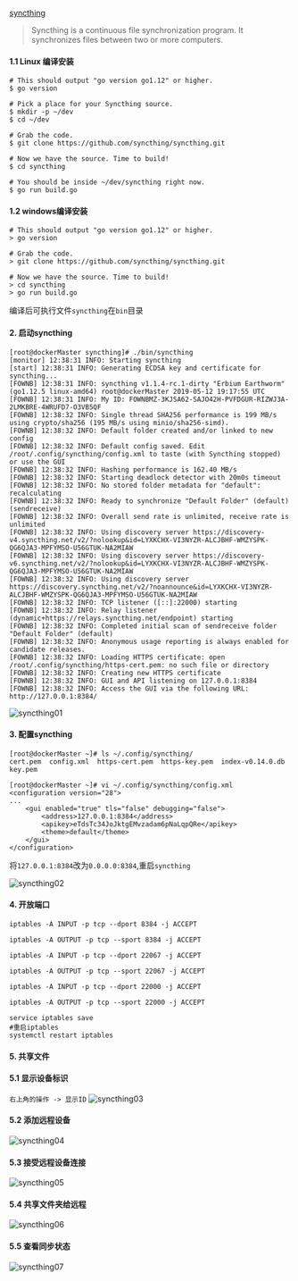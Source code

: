 [syncthing](https://github.com/syncthing/syncthing)

> Syncthing is a continuous file synchronization program. It synchronizes files between two or more computers. 

#### 1.1 Linux 编译安装
```
# This should output "go version go1.12" or higher.
$ go version

# Pick a place for your Syncthing source.
$ mkdir -p ~/dev
$ cd ~/dev

# Grab the code.
$ git clone https://github.com/syncthing/syncthing.git

# Now we have the source. Time to build!
$ cd syncthing

# You should be inside ~/dev/syncthing right now.
$ go run build.go
```
#### 1.2 windows编译安装
```
# This should output "go version go1.12" or higher.
> go version

# Grab the code.
> git clone https://github.com/syncthing/syncthing.git

# Now we have the source. Time to build!
> cd syncthing
> go run build.go
```
编译后可执行文件`syncthing`在`bin`目录

#### 2. 启动syncthing
```
[root@dockerMaster syncthing]# ./bin/syncthing
[monitor] 12:38:31 INFO: Starting syncthing
[start] 12:38:31 INFO: Generating ECDSA key and certificate for syncthing...
[FOWNB] 12:38:31 INFO: syncthing v1.1.4-rc.1-dirty "Erbium Earthworm" (go1.12.5 linux-amd64) root@dockerMaster 2019-05-12 19:17:55 UTC
[FOWNB] 12:38:31 INFO: My ID: FOWNBMZ-3KJSA62-SAJO42H-PVFDGUR-RIZWJ3A-2LMKBRE-4WRUFD7-O3VB5QF
[FOWNB] 12:38:32 INFO: Single thread SHA256 performance is 199 MB/s using crypto/sha256 (195 MB/s using minio/sha256-simd).
[FOWNB] 12:38:32 INFO: Default folder created and/or linked to new config
[FOWNB] 12:38:32 INFO: Default config saved. Edit /root/.config/syncthing/config.xml to taste (with Syncthing stopped) or use the GUI
[FOWNB] 12:38:32 INFO: Hashing performance is 162.40 MB/s
[FOWNB] 12:38:32 INFO: Starting deadlock detector with 20m0s timeout
[FOWNB] 12:38:32 INFO: No stored folder metadata for "default": recalculating
[FOWNB] 12:38:32 INFO: Ready to synchronize "Default Folder" (default) (sendreceive)
[FOWNB] 12:38:32 INFO: Overall send rate is unlimited, receive rate is unlimited
[FOWNB] 12:38:32 INFO: Using discovery server https://discovery-v4.syncthing.net/v2/?nolookup&id=LYXKCHX-VI3NYZR-ALCJBHF-WMZYSPK-QG6QJA3-MPFYMSO-U56GTUK-NA2MIAW
[FOWNB] 12:38:32 INFO: Using discovery server https://discovery-v6.syncthing.net/v2/?nolookup&id=LYXKCHX-VI3NYZR-ALCJBHF-WMZYSPK-QG6QJA3-MPFYMSO-U56GTUK-NA2MIAW
[FOWNB] 12:38:32 INFO: Using discovery server https://discovery.syncthing.net/v2/?noannounce&id=LYXKCHX-VI3NYZR-ALCJBHF-WMZYSPK-QG6QJA3-MPFYMSO-U56GTUK-NA2MIAW
[FOWNB] 12:38:32 INFO: TCP listener ([::]:22000) starting
[FOWNB] 12:38:32 INFO: Relay listener (dynamic+https://relays.syncthing.net/endpoint) starting
[FOWNB] 12:38:32 INFO: Completed initial scan of sendreceive folder "Default Folder" (default)
[FOWNB] 12:38:32 INFO: Anonymous usage reporting is always enabled for candidate releases.
[FOWNB] 12:38:32 INFO: Loading HTTPS certificate: open /root/.config/syncthing/https-cert.pem: no such file or directory
[FOWNB] 12:38:32 INFO: Creating new HTTPS certificate
[FOWNB] 12:38:32 INFO: GUI and API listening on 127.0.0.1:8384
[FOWNB] 12:38:32 INFO: Access the GUI via the following URL: http://127.0.0.1:8384/
```
![syncthing01](../img/syncthing/syncthing01.png)

#### 3. 配置syncthing
```
[root@dockerMaster ~]# ls ~/.config/syncthing/
cert.pem  config.xml  https-cert.pem  https-key.pem  index-v0.14.0.db  key.pem

[root@dockerMaster ~]# vi ~/.config/syncthing/config.xml
<configuration version="28">
...
    <gui enabled="true" tls="false" debugging="false">
        <address>127.0.0.1:8384</address>
        <apikey>eTdsTc34JoJktgEMvzadam6pNaLqpQRe</apikey>
        <theme>default</theme>
    </gui>
</configuration>
```
将`127.0.0.1:8384`改为`0.0.0.0:8384`,重启`syncthing`

![syncthing02](../img/syncthing/syncthing02.png)

#### 4. 开放端口
```
iptables -A INPUT -p tcp --dport 8384 -j ACCEPT

iptables -A OUTPUT -p tcp --sport 8384 -j ACCEPT

iptables -A INPUT -p tcp --dport 22067 -j ACCEPT

iptables -A OUTPUT -p tcp --sport 22067 -j ACCEPT

iptables -A INPUT -p tcp --dport 22000 -j ACCEPT

iptables -A OUTPUT -p tcp --sport 22000 -j ACCEPT

service iptables save
#重启iptables
systemctl restart iptables
```
#### 5. 共享文件
#### 5.1 显示设备标识
`右上角的操作 -> 显示ID`
![syncthing03](../img/syncthing/syncthing03.png)

#### 5.2 添加远程设备
![syncthing04](../img/syncthing/syncthing04.png)

#### 5.3 接受远程设备连接
![syncthing05](../img/syncthing/syncthing05.png)

#### 5.4 共享文件夹给远程
![syncthing06](../img/syncthing/syncthing06.png)

#### 5.5 查看同步状态
![syncthing07](../img/syncthing/syncthing07.png)
